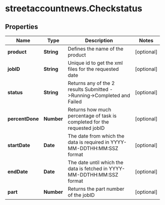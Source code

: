 # streetaccountnews.Checkstatus

## Properties

Name | Type | Description | Notes
------------ | ------------- | ------------- | -------------
**product** | **String** | Defines the name of the product | [optional] 
**jobID** | **String** | Unique id to get the xml files for the requested date | [optional] 
**status** | **String** | Returns any of the 2 results Submitted -&gt;Running-&gt;Completed and Failed | [optional] 
**percentDone** | **Number** | Returns how much percentage of  task is completed for the requested jobID | [optional] 
**startDate** | **Date** | The date from which the data is required in YYYY-MM-DDTHH:MM:SSZ format | [optional] 
**endDate** | **Date** | The date until which the data is fetched in YYYY-MM-DDTHH:MM:SSZ format | [optional] 
**part** | **Number** | Returns the part number of the jobID | [optional] 


